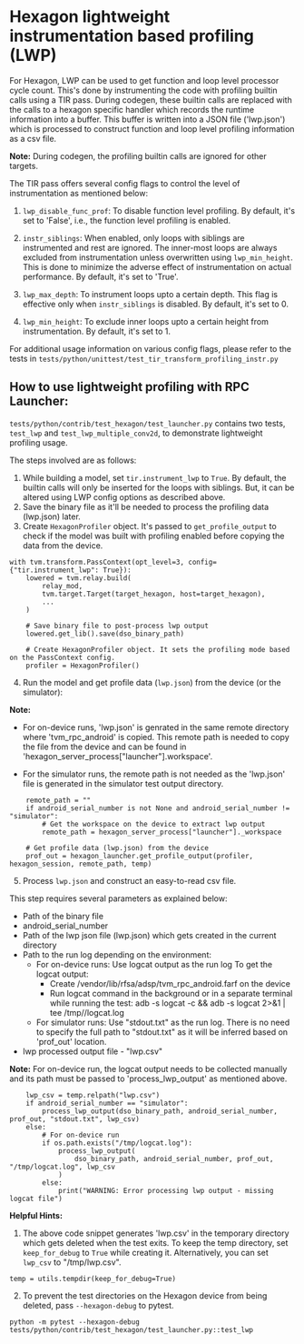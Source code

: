 <!--- Licensed to the Apache Software Foundation (ASF) under one -->
<!--- or more contributor license agreements.  See the NOTICE file -->
<!--- distributed with this work for additional information -->
<!--- regarding copyright ownership.  The ASF licenses this file -->
<!--- to you under the Apache License, Version 2.0 (the -->
<!--- "License"); you may not use this file except in compliance -->
<!--- with the License.  You may obtain a copy of the License at -->

<!---   http://www.apache.org/licenses/LICENSE-2.0 -->

<!--- Unless required by applicable law or agreed to in writing, -->
<!--- software distributed under the License is distributed on an -->
<!--- "AS IS" BASIS, WITHOUT WARRANTIES OR CONDITIONS OF ANY -->
<!--- KIND, either express or implied.  See the License for the -->
<!--- specific language governing permissions and limitations -->
<!--- under the License. -->

# Hexagon lightweight instrumentation based profiling (LWP)

For Hexagon, LWP can be used to get function and loop level processor cycle count.
This's done by instrumenting the code with profiling builtin calls using a TIR pass.
During codegen, these builtin calls are replaced with the calls to a hexagon specific
handler which records the runtime information into a buffer.
This buffer is written into a JSON file ('lwp.json') which is processed to construct
function and loop level profiling information as a csv file.

**Note:** During codegen, the profiling builtin calls are ignored for other targets.

The TIR pass offers several config flags to control the level of instrumentation
as mentioned below:

1) `lwp_disable_func_prof`: To disable function level profiling. By default, it's
set to 'False', i.e., the function level profiling is enabled.

2) `instr_siblings`: When enabled, only loops with siblings are instrumented and rest are
ignored. The inner-most loops are always excluded from instrumentation unless overwritten
using `lwp_min_height`. This is done to minimize the adverse effect of instrumentation on
actual performance. By default, it's set to 'True'.

3) `lwp_max_depth`: To instrument loops upto a certain depth. This flag is effective
only when `instr_siblings` is disabled. By default, it's set to 0.

4) `lwp_min_height`: To exclude inner loops upto a certain height from instrumentation.
By default, it's set to 1.

For additional usage information on various config flags, please refer to the tests in
`tests/python/unittest/test_tir_transform_profiling_instr.py`


## How to use lightweight profiling with RPC Launcher:

`tests/python/contrib/test_hexagon/test_launcher.py` contains two tests, `test_lwp` and
`test_lwp_multiple_conv2d`, to demonstrate lightweight profiling usage.

The steps involved are as follows:

1) While building a model, set `tir.instrument_lwp` to `True`.
   By default, the builtin calls will only be inserted for the loops with siblings. But, it 
   can be altered using LWP config options as described above.
2) Save the binary file as it'll be needed to process the profiling data (lwp.json) later.
3) Create `HexagonProfiler` object. It's passed to `get_profile_output` to check if the model was
built with profiling enabled before copying the data from the device.

```
with tvm.transform.PassContext(opt_level=3, config={"tir.instrument_lwp": True}):
    lowered = tvm.relay.build(
        relay_mod,
        tvm.target.Target(target_hexagon, host=target_hexagon),
        ...
    )

    # Save binary file to post-process lwp output
    lowered.get_lib().save(dso_binary_path)

    # Create HexagonProfiler object. It sets the profiling mode based on the PassContext config.
    profiler = HexagonProfiler()
```

4) Run the model and get profile data (`lwp.json`) from the device (or the simulator):

**Note:**

- For on-device runs, 'lwp.json' is genrated in the same remote directory where 'tvm_rpc_android'
is copied. This remote path is needed to copy the file from the device and can be found in
'hexagon_server_process["launcher"].workspace'.

- For the simulator runs, the remote path is not needed as the 'lwp.json' file is generated in the
simulator test output directory.

```
    remote_path = ""
    if android_serial_number is not None and android_serial_number != "simulator":
        # Get the workspace on the device to extract lwp output
        remote_path = hexagon_server_process["launcher"]._workspace

    # Get profile data (lwp.json) from the device
    prof_out = hexagon_launcher.get_profile_output(profiler, hexagon_session, remote_path, temp)

```

5) Process `lwp.json` and construct an easy-to-read csv file.

This step requires several parameters as explained below:

- Path of the binary file
- android_serial_number
- Path of the lwp json file (lwp.json) which gets created in the current directory
- Path to the run log depending on the environment:
  - For on-device runs:
     Use logcat output as the run log
     To get the logcat output:
     - Create /vendor/lib/rfsa/adsp/tvm_rpc_android.farf on the device
     - Run logcat command in the background or in a separate terminal while
       running the test:
       adb -s <device-id> logcat -c && adb -s <device-id> logcat 2>&1 | tee /tmp//logcat.log
  - For simulator runs:
     Use "stdout.txt" as the run log. There is no need to specify the full path to
     "stdout.txt" as it will be inferred based on 'prof_out' location.
- lwp processed output file -  "lwp.csv"

**Note:** For on-device run, the logcat output needs to be collected manually and its path
must be passed to 'process_lwp_output' as mentioned above.

```
    lwp_csv = temp.relpath("lwp.csv")
    if android_serial_number == "simulator":
        process_lwp_output(dso_binary_path, android_serial_number, prof_out, "stdout.txt", lwp_csv)
    else:
        # For on-device run
        if os.path.exists("/tmp/logcat.log"):
            process_lwp_output(
                dso_binary_path, android_serial_number, prof_out, "/tmp/logcat.log", lwp_csv
            )
        else:
            print("WARNING: Error processing lwp output - missing logcat file")
```

**Helpful Hints:**

1) The above code snippet generates 'lwp.csv' in the temporary directory which gets deleted when the
test exits. To keep the temp directory, set `keep_for_debug` to `True` while creating it. Alternatively,
you can set `lwp_csv` to "/tmp/lwp.csv".

```
temp = utils.tempdir(keep_for_debug=True)
```

2) To prevent the test directories on the Hexagon device from being deleted, pass `--hexagon-debug` to pytest.

```
python -m pytest --hexagon-debug tests/python/contrib/test_hexagon/test_launcher.py::test_lwp
```
